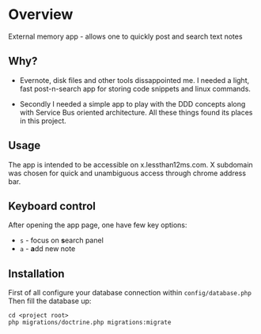 # Overview
External memory app - allows one to quickly post and search text notes

## Why?

* Evernote, disk files and other tools dissappointed me. I needed a light, fast post-n-search app for storing code snippets and linux commands.
 
* Secondly I needed a simple app to play with the DDD concepts along with Service Bus oriented architecture. All these things found its places in this project.  
 
## Usage
 
The app is intended to be accessible on x.lessthan12ms.com. X subdomain was chosen for quick and unambiguous access through chrome address bar.

## Keyboard control

After opening the app page, one have few key options:
 * `s` - focus on **s**earch panel 
 * `a` - **a**dd new note
 
## Installation
First of all configure your database connection within `config/database.php`
Then fill the database up:
```
cd <project root>
php migrations/doctrine.php migrations:migrate
```








